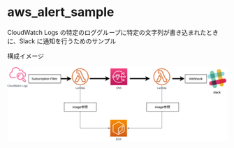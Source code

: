# aws_alert_sample
CloudWatch Logs の特定のロググループに特定の文字列が書き込まれたときに、Slack に通知を行うためのサンプル

構成イメージ

![構成図](./doc/architecture.png)